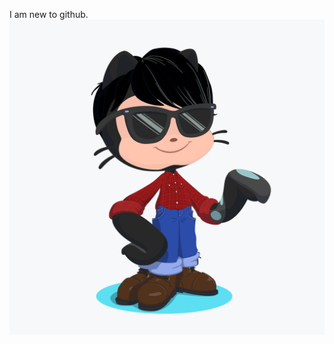 I am new to github.
![Image of Octocat](https://github.com/uncg-350-spring-2019/welcome-Darthscifiguy/blob/master/octocat.png)


